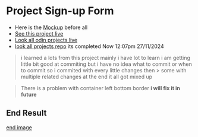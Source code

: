 # Project Sign-up Form

- Here is the [Mockup](images/sampleMockup.png) before all
- [See this project live]()
- [Look all odin projects live](https://isanka-maduwantha.github.io/TheOdinProject/)
- [look all projects repo](https://github.com/Isanka-maduwantha/TheOdinProject)
  its completed Now 12:07pm 27/11/2024

> i learned a lots from this project mainly i have lot to learn
> i am getting little bit good at commiting but i have no idea what to commit or when to commit so i commited with every little changes then > some with multiple related changes at the end it all got mixed up

> There is a problem with container left bottom border **i will fix it in future**

## End Result

[end image](images/end.png)
